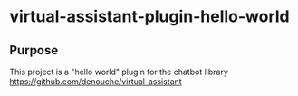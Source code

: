 # virtual-assistant-plugin-hello-world

## Purpose

This project is a "hello world" plugin for the chatbot library https://github.com/denouche/virtual-assistant

